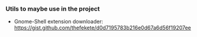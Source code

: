 ### Utils to maybe use in the project
* Gnome-Shell extension downloader: https://gist.github.com/thefekete/d0d7195783b216e0d67a6d56f19207ee
